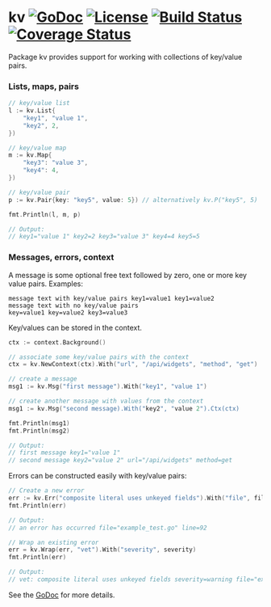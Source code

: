 # kv [![GoDoc](https://godoc.org/github.com/jjeffery/kv?status.svg)](https://godoc.org/github.com/jjeffery/kv) [![License](http://img.shields.io/badge/license-MIT-green.svg?style=flat)](https://raw.githubusercontent.com/jjeffery/kv/master/LICENSE.md) [![Build Status](https://travis-ci.org/jjeffery/kv.svg?branch=master)](https://travis-ci.org/jjeffery/kv) [![Coverage Status](https://coveralls.io/repos/github/jjeffery/kv/badge.svg?branch=master)](https://coveralls.io/github/jjeffery/kv?branch=master)

Package kv provides support for working with collections of key/value pairs.

### Lists, maps, pairs

```go
// key/value list
l := kv.List{
    "key1", "value 1",
    "key2", 2,
})

// key/value map
m := kv.Map{
    "key3": "value 3",
    "key4": 4,
})

// key/value pair
p := kv.Pair{key: "key5", value: 5}) // alternatively kv.P("key5", 5)

fmt.Println(l, m, p)

// Output:
// key1="value 1" key2=2 key3="value 3" key4=4 key5=5
```

### Messages, errors, context

A message is some optional free text followed by zero, one or more key value pairs. Examples:
```
message text with key/value pairs key1=value1 key1=value2
message text with no key/value pairs
key=value1 key=value2 key3=value3
```

Key/values can be stored in the context.
```go
ctx := context.Background()

// associate some key/value pairs with the context
ctx = kv.NewContext(ctx).With("url", "/api/widgets", "method", "get")

// create a message
msg1 := kv.Msg("first message").With("key1", "value 1")

// create another message with values from the context
msg1 := kv.Msg("second message).With("key2", "value 2").Ctx(ctx)

fmt.Println(msg1)
fmt.Println(msg2)

// Output:
// first message key1="value 1"
// second message key2="value 2" url="/api/widgets" method=get
```

Errors can be constructed easily with key/value pairs:
```go
// Create a new error
err := kv.Err("composite literal uses unkeyed fields").With("file", filename, "line", lineno)
fmt.Println(err)

// Output:
// an error has occurred file="example_test.go" line=92

// Wrap an existing error
err = kv.Wrap(err, "vet").With("severity", severity)
fmt.Println(err)

// Output:
// vet: composite literal uses unkeyed fields severity=warning file="example_test.go" line=92
```

See the [GoDoc](https://godoc.org/github.com/jjeffery/kv) for more details.
